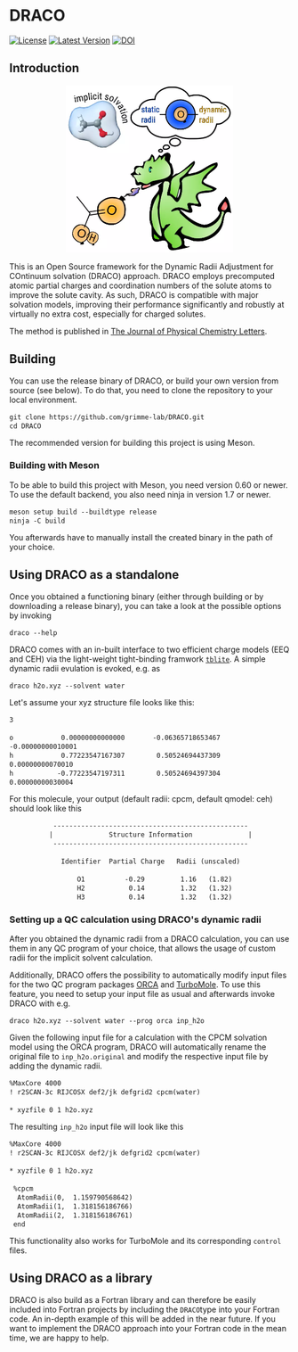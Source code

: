 # DRACO

[![License](https://img.shields.io/github/license/grimme-lab/DRACO)](https://github.com/grimme-lab/DRACO/blob/main/LICENSE)
[![Latest Version](https://img.shields.io/github/v/release/grimme-lab/DRACO)](https://github.com/grimme-lab/DRACO/releases/latest)
[![DOI](https://img.shields.io/badge/DOI-10.1021/acs.jpclett.3c03551-blue)](https://doi.org/10.1021/acs.jpclett.3c03551)

## Introduction

<div align="center">
<img src="./toc.webp" alt="Table of contents graphic for DRACO" width="300">
</div>

This is an Open Source framework for the Dynamic Radii Adjustment for COntinuum solvation (DRACO) approach. 
DRACO employs precomputed atomic partial charges and coordination numbers of the solute atoms to improve the solute cavity.
As such, DRACO is compatible with major solvation models, improving their performance significantly and robustly at virtually no extra cost, especially for charged solutes.

The method is published in [The Journal of Physical Chemistry Letters](https://doi.org/10.1021/acs.jpclett.3c03551).

## Building

You can use the release binary of DRACO, or build your own version from source (see below).
To do that, you need to clone the repository to your local environment.
```
git clone https://github.com/grimme-lab/DRACO.git
cd DRACO
```
The recommended version for building this project is using Meson.


### Building with Meson
To be able to build this project with Meson, you need version 0.60 or newer.
To use the default backend, you also need ninja in version 1.7 or newer.
```
meson setup build --buildtype release
ninja -C build
```
You afterwards have to manually install the created binary in the path of your choice.

## Using DRACO as a standalone

Once you obtained a functioning binary (either through building or by downloading a release binary), you can take a look at the possible options by invoking
```
draco --help
```
DRACO comes with an in-built interface to two efficient charge models (EEQ and CEH) via the light-weight tight-binding framwork [``tblite``](https://github.com/tblite/tblite).
A simple dynamic radii evulation is evoked, e.g. as
```
draco h2o.xyz --solvent water
```
Let's assume your xyz structure file looks like this:
```
3

o            0.00000000000000       -0.06365718653467       -0.00000000010001
h            0.77223547167307        0.50524694437309        0.00000000070010
h           -0.77223547197311        0.50524694397304        0.00000000030004
```
For this molecule, your output (default radii: cpcm, default qmodel: ceh) should look like this
```
           -------------------------------------------------
          |              Structure Information              |
           -------------------------------------------------

             Identifier  Partial Charge   Radii (unscaled)

                 O1          -0.29         1.16   (1.82)
                 H2           0.14         1.32   (1.32)
                 H3           0.14         1.32   (1.32)

```

### Setting up a QC calculation using DRACO's dynamic radii

After you obtained the dynamic radii from a DRACO calculation, you can use them in any QC program of your choice, that allows the usage of custom radii for the implicit solvent calculation.

Additionally, DRACO offers the possibility to automatically modify input files for the two QC program packages [ORCA](https://orcaforum.kofo.mpg.de/app.php/portal) and [TurboMole](https://www.turbomole.org/). To use this feature, you need to setup your input file as usual and afterwards invoke DRACO with e.g.
```
draco h2o.xyz --solvent water --prog orca inp_h2o
```

Given the following input file for a calculation with the CPCM solvation model using the ORCA program, DRACO will automatically rename the original file to ``inp_h2o.original`` and modify the respective input file by adding the dynamic radii.

```
%MaxCore 4000
! r2SCAN-3c RIJCOSX def2/jk defgrid2 cpcm(water)

* xyzfile 0 1 h2o.xyz
```
The resulting ``inp_h2o`` input file will look like this
```
%MaxCore 4000
! r2SCAN-3c RIJCOSX def2/jk defgrid2 cpcm(water)

* xyzfile 0 1 h2o.xyz

 %cpcm
  AtomRadii(0,  1.159790568642)
  AtomRadii(1,  1.318156186766)
  AtomRadii(2,  1.318156186761)
 end
```

This functionality also works for TurboMole and its corresponding ``control`` files.


## Using DRACO as a library

DRACO is also build as a Fortran library and can therefore be easily included into Fortran projects by including the ``DRACO``type into your Fortran code. An in-depth example of this will be added in the near future. If you want to implement the DRACO approach into your Fortran code in the mean time, we are happy to help.




